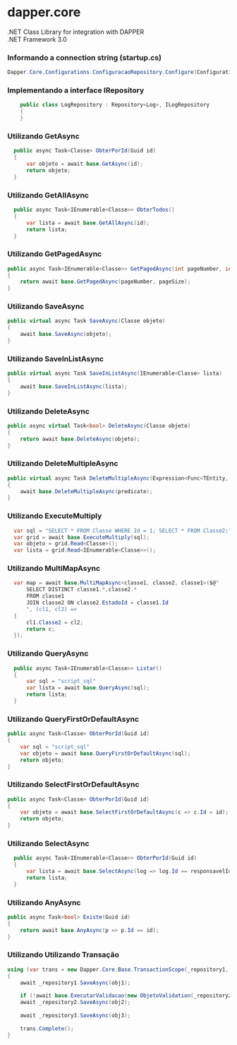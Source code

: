 # dapper.core
.NET Class Library for integration with DAPPER <br />
.NET Framework 3.0

### Informando a connection string (startup.cs)
```c# 
Dapper.Core.Configurations.ConfiguracaoRepository.Configure(Configuration.GetConnectionString("connectionstring_name"));
```

### Implementando a interface IRepository
```c#
    public class LogRepository : Repository<Log>, ILogRepository
    {
    }
```

### Utilizando GetAsync
```c#
  public async Task<Classe> ObterPorId(Guid id)
  {
      var objeto = await base.GetAsync(id);
      return objeto;
  }
```

### Utilizando GetAllAsync
```c#
  public async Task<IEnumerable<Classe>> ObterTodos()
  {
      var lista = await base.GetAllAsync(id);
      return lista;
  }
```

### Utilizando GetPagedAsync
```c#
public async Task<IEnumerable<Classe>> GetPagedAsync(int pageNumber, int pageSize)
{
    return await base.GetPagedAsync(pageNumber, pageSize);
}
```

### Utilizando SaveAsync
```c#
public virtual async Task SaveAsync(Classe objeto)
{
    await base.SaveAsync(objeto);
}
```

### Utilizando SaveInListAsync
```c#
public virtual async Task SaveInListAsync(IEnumerable<Classe> lista)
{
    await base.SaveInListAsync(lista);
}
```

### Utilizando DeleteAsync
```c#
public async virtual Task<bool> DeleteAsync(Classe objeto)
{
    return await base.DeleteAsync(objeto);
}
```

### Utilizando DeleteMultipleAsync
```c#
public virtual async Task DeleteMultipleAsync(Expression<Func<TEntity, bool>> predicate)
{
    await base.DeleteMultipleAsync(predicate);
}
```

### Utilizando ExecuteMultiply
```c#
  var sql = "SELECT * FROM Classe WHERE Id = 1; SELECT * FROM Classe2;";
  var grid = await base.ExecuteMultiply(sql);
  var objeto = grid.Read<Classe>();
  var lista = grid.Read<IEnumerable<Classe>>();
```

### Utilizando MultiMapAsync
```c#
  var map = await base.MultiMapAsync<classe1, classe2, classe1>($@"
      SELECT DISTINCT classe1.*,classe2.*
      FROM classe1 
      JOIN classe2 ON classe2.EstadoId = classe1.Id
      ", (cl1, cl2) =>
  {
      cl1.Classe2 = cl2;
      return c;
  });
```

### Utilizando QueryAsync
```c#
  public async Task<IEnumerable<Classe>> Listar()
  {
      var sql = "script_sql"
      var lista = await base.QueryAsync(sql);
      return lista;
  }
```

### Utilizando QueryFirstOrDefaultAsync
```c#
public async Task<Classe> ObterPorId(Guid id)
{
    var sql = "script_sql"
    var objeto = await base.QueryFirstOrDefaultAsync(sql);
    return objeto;
}
```

### Utilizando SelectFirstOrDefaultAsync
```c#
public async Task<Classe> ObterPorId(Guid id)
{
    var objeto = await base.SelectFirstOrDefaultAsync(c => c.Id = id);
    return objeto;
}
```

### Utilizando SelectAsync
```c#
  public async Task<IEnumerable<Classe>> ObterPorId(Guid id)
  {
      var lista = await base.SelectAsync(log => log.Id == responsavelId);
      return lista;
  }
```

### Utilizando AnyAsync
```c#
public async Task<bool> Existe(Guid id)
{
    return await base.AnyAsync(p => p.Id == id);
}
```

### Utilizando Utilizando Transação
```c#
using (var trans = new Dapper.Core.Base.TransactionScope(_repository1, _repository2, _repository3))
{
    await _repository1.SaveAsync(obj1);
    
    if (!await base.ExecutarValidacao(new ObjetoValidation(_repository2), obj2)) return;
    await _repository2.SaveAsync(obj2);
    
    await _repository3.SaveAsync(obj3);
    
    trans.Complete();
}
```
